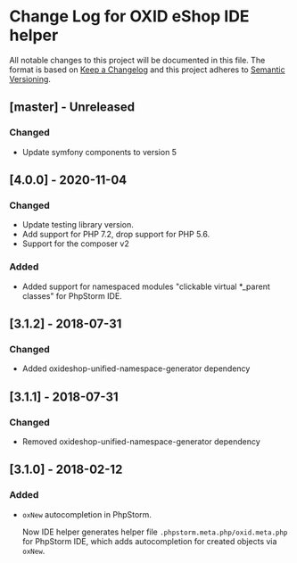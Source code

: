 # Change Log for OXID eShop IDE helper

All notable changes to this project will be documented in this file.
The format is based on [Keep a Changelog](http://keepachangelog.com/)
and this project adheres to [Semantic Versioning](http://semver.org/).

## [master] - Unreleased

### Changed
- Update symfony components to version 5

## [4.0.0] - 2020-11-04

### Changed

* Update testing library version.
* Add support for PHP 7.2, drop support for PHP 5.6.
* Support for the composer v2

### Added

* Added support for namespaced modules "clickable virtual *_parent classes" for PhpStorm IDE.
 
## [3.1.2] - 2018-07-31

### Changed

* Added oxideshop-unified-namespace-generator dependency

## [3.1.1] - 2018-07-31

### Changed

* Removed oxideshop-unified-namespace-generator dependency

## [3.1.0] - 2018-02-12

### Added

* `oxNew` autocompletion in PhpStorm.

   Now IDE helper generates helper file `.phpstorm.meta.php/oxid.meta.php` for PhpStorm IDE, which adds autocompletion
   for created objects via `oxNew`.

